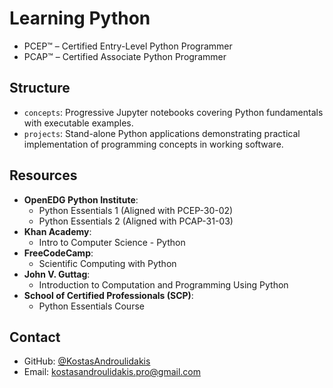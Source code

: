 # Learning Python

- PCEP™ – Certified Entry-Level Python Programmer
- PCAP™ – Certified Associate Python Programmer


## Structure

- `concepts`: Progressive Jupyter notebooks covering Python fundamentals with executable examples.
- `projects`: Stand-alone Python applications demonstrating practical implementation of programming concepts in working software.


## Resources

- **OpenEDG Python Institute**:
  - Python Essentials 1 (Aligned with PCEP-30-02)
  - Python Essentials 2 (Aligned with PCAP-31-03)
- **Khan Academy**:
  - Intro to Computer Science - Python
- **FreeCodeCamp**:
  - Scientific Computing with Python
- **John V. Guttag**:
  - Introduction to Computation and Programming Using Python
- **School of Certified Professionals (SCP)**:
  - Python Essentials Course


## Contact

- GitHub: [@KostasAndroulidakis](https://github.com/KostasAndroulidakis)
- Email: [kostasandroulidakis.pro@gmail.com](mailto:kostasandroulidakis.pro@gmail.com)